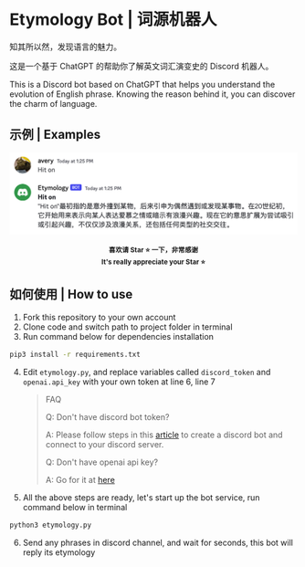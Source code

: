# Etymology Bot | 词源机器人

知其所以然，发现语言的魅力。

这是一个基于 ChatGPT 的帮助你了解英文词汇演变史的 Discord 机器人。

This is a Discord bot based on ChatGPT that helps you understand the evolution of English phrase. Knowing the reason behind it, you can discover the charm of language.

## 示例 | Examples

<img src="./examples/example_3.png"  />

<p align="center">
  <small>
    <b>
      喜欢请 Star ⭐️ 一下，非常感谢
      <br />
      It's really appreciate your Star ⭐️
    </b>
  </small>
</p>

## 如何使用 | How to use

1. Fork this repository to your own account
2. Clone code and switch path to project folder in terminal
3. Run command below for dependencies installation

```bash
pip3 install -r requirements.txt
```

4. Edit `etymology.py`, and replace variables called `discord_token` and `openai.api_key` with your own token at line 6, line 7
   > FAQ
   >
   > Q: Don't have discord bot token?
   >
   > A: Please follow steps in this [article](https://appmaster.io/zh/blog/discord-bot-ru-he-chuang-jian-ta-bing-jiang-qi-tian-jia-dao-fu-wu-qi) to create a discord bot and connect to your discord server.
   >
   > Q: Don't have openai api key?
   >
   > A: Go for it at [here](https://platform.openai.com/account/api-keys)
5. All the above steps are ready, let's start up the bot service, run command below in terminal

```bash
python3 etymology.py
```

6. Send any phrases in discord channel, and wait for seconds, this bot will reply its etymology
